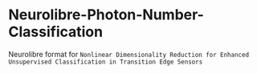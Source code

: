 # Neurolibre-Photon-Number-Classification
Neurolibre format for ``Nonlinear Dimensionality Reduction for Enhanced Unsupervised Classification in Transition Edge Sensors``
